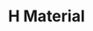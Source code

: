 ---
layout: home

title: H Material
titleTemplate: A Vue 3 UI Framework

hero:
  name: H Material
  text: 基于 Vue 3，面向设计师和开发者的组件库
  # tagline: Get ready for a development environment that can finally catch up with you.
  # image:
  #   src: /logo-with-shadow.png
  #   alt: Vite
  actions:
    - theme: brand
      text: Get Started
      link: /guide/
    # - theme: alt
    #   text: Why Vite?
    #   link: /guide/why
    - theme: alt
      text: View on GitHub
      link: https://github.com/vitejs/vite

features:
  - icon: 💡
    title: Instant Server Start
    details: On demand file serving over native ESM, no bundling required!
  - icon: 📦
    title: 开箱即用
    details: Hot Module Replacement (HMR) that stays fast regardless of app size.
  - icon: 🛠️
    title: Rich Features
    details: Out-of-the-box support for TypeScript, JSX, CSS and more.
---